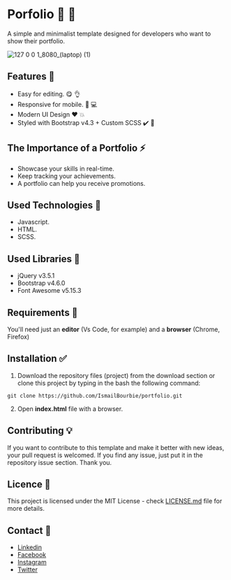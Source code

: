 # Porfolio :100: :raised_hands:

A simple and minimalist template designed for developers who want to show their portfolio.

![127 0 0 1_8080_(laptop) (1)](https://user-images.githubusercontent.com/32592422/211056114-d81fb544-3db4-4f2b-ad16-7135e8aeda30.png)


## Features :pushpin:

- Easy for editing. :yum: :ok_hand:
- Responsive for mobile. :iphone: :computer:
- Modern UI Design :heart: :boom:
- Styled with Bootstrap v4.3 + Custom SCSS :heavy_check_mark: :page_with_curl:

## The Importance of a Portfolio  :zap:

- Showcase your skills in real-time.
- Keep tracking your achievements.
- A portfolio can help you receive promotions.

## Used Technologies :hammer:

- Javascript.
- HTML.
- SCSS.

## Used Libraries :file_folder:

- jQuery v3.5.1
- Bootstrap v4.6.0
- Font Awesome v5.15.3

## Requirements :pencil:

You'll need just an **editor** (Vs Code, for example) and a **browser** (Chrome, Firefox)


## Installation :white_check_mark:

1. Download the repository files (project) from the download section or clone this project by typing in the bash the following command:

```
git clone https://github.com/IsmailBourbie/portfolio.git
```

2. Open **index.html** file with a browser.

 
## Contributing :bulb:

If you want to contribute to this template and make it better with new ideas, your pull request is welcomed. If you find any issue, just put it in the repository issue section. Thank you.

## Licence :page_facing_up:

This project is licensed under the MIT License - check [LICENSE.md](LICENSE) file for more details.

## Contact :e-mail:

- [Linkedin](https://www.linkedin.com/in/ismail-bourbie)
- [Facebook](https://www.facebook.com/ismail.bourbie)
- [Instagram](https://www.instagram.com/ismail_bourbie)
- [Twitter](https://twitter.com/Ismail_bourbie)
